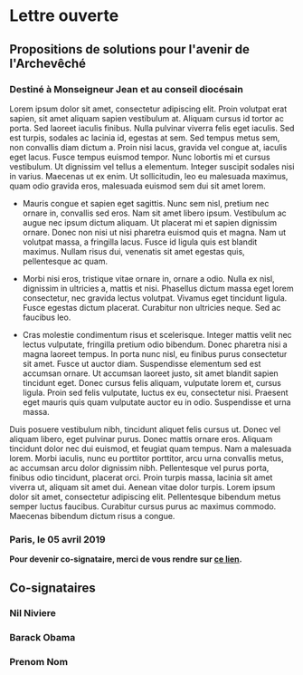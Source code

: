 # Lettre ouverte

## Propositions de solutions pour l'avenir de l'Archevêché


### Destiné à Monseigneur Jean et au conseil diocésain


Lorem ipsum dolor sit amet, consectetur adipiscing elit. Proin volutpat erat sapien, sit amet aliquam sapien vestibulum at. Aliquam cursus id tortor ac porta. Sed laoreet iaculis finibus. Nulla pulvinar viverra felis eget iaculis. Sed est turpis, sodales ac lacinia id, egestas at sem. Sed tempus metus sem, non convallis diam dictum a. Proin nisi lacus, gravida vel congue at, iaculis eget lacus. Fusce tempus euismod tempor. Nunc lobortis mi et cursus vestibulum. Ut dignissim vel tellus a elementum. Integer suscipit sodales nisi in varius. Maecenas ut ex enim. Ut sollicitudin, leo eu malesuada maximus, quam odio gravida eros, malesuada euismod sem dui sit amet lorem.

- Mauris congue et sapien eget sagittis. Nunc sem nisl, pretium nec ornare in, convallis sed eros. Nam sit amet libero ipsum. Vestibulum ac augue nec ipsum dictum aliquam. Ut placerat mi et sapien dignissim ornare. Donec non nisi ut nisi pharetra euismod quis et magna. Nam ut volutpat massa, a fringilla lacus. Fusce id ligula quis est blandit maximus. Nullam risus dui, venenatis sit amet egestas quis, pellentesque ac quam.

- Morbi nisi eros, tristique vitae ornare in, ornare a odio. Nulla ex nisl, dignissim in ultricies a, mattis et nisi. Phasellus dictum massa eget lorem consectetur, nec gravida lectus volutpat. Vivamus eget tincidunt ligula. Fusce egestas dictum placerat. Curabitur non ultricies neque. Sed ac faucibus leo.

- Cras molestie condimentum risus et scelerisque. Integer mattis velit nec lectus vulputate, fringilla pretium odio bibendum. Donec pharetra nisi a magna laoreet tempus. In porta nunc nisl, eu finibus purus consectetur sit amet. Fusce ut auctor diam. Suspendisse elementum sed est accumsan ornare. Ut accumsan laoreet justo, sit amet blandit sapien tincidunt eget. Donec cursus felis aliquam, vulputate lorem et, cursus ligula. Proin sed felis vulputate, luctus ex eu, consectetur nisi. Praesent eget mauris quis quam vulputate auctor eu in odio. Suspendisse et urna massa.

Duis posuere vestibulum nibh, tincidunt aliquet felis cursus ut. Donec vel aliquam libero, eget pulvinar purus. Donec mattis ornare eros. Aliquam tincidunt dolor nec dui euismod, et feugiat quam tempus. Nam a malesuada lorem. Morbi iaculis, nunc eu porttitor porttitor, arcu urna convallis metus, ac accumsan arcu dolor dignissim nibh. Pellentesque vel purus porta, finibus odio tincidunt, placerat orci. Proin turpis massa, lacinia sit amet viverra ut, aliquam sit amet dui. Aenean vitae dolor turpis. Lorem ipsum dolor sit amet, consectetur adipiscing elit. Pellentesque bibendum metus semper luctus faucibus. Curabitur cursus purus ac maximus commodo. Maecenas bibendum dictum risus a congue. 

### Paris, le 05 avril 2019

**Pour devenir co-signataire, merci de vous rendre sur [ce lien](https://guides.github.com/features/mastering-markdown/).**

## Co-signataires

### Nil Niviere
### Barack Obama
### Prenom Nom


